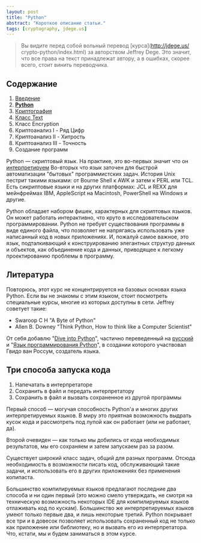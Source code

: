 ```yaml
---
layout: post
title: "Python"
abstract: "Короткое описание статьи."
tags: [cryptography, jdege.us]
---
```

> Вы видите перед собой вольный перевод [курса](http://jdege.us/
> crypto-python/index.html) за авторством Jeffrey Dege.
> Это значит, что все права на текст принадлежат автору, а в ошибках,
> скорее всего, стоит винить переводчика.

Содержание
----------

<ol>
<li><a href='/jdege'>Введение</a></li>
<li><a href='/jdege-python'><b>Python</b></a></li>
<li><a href='/jdege-cryptography'>Криптография</a></li>
<li><a href='/jdege-text'>Класс Text</a></li>
<li>Класс Encryption</li>
<li>Криптоанализ I - Ряд Цифр</li>
<li>Криптоанализ II - Хитрость</li>
<li>Криптоанализ III - Точность</li>
<li>Создание программ</li>
</ol>

Python — скриптовый язык. На практике, это во-первых значит что он [интерпретируем](
http://ru.wikipedia.org/wiki/Интерпретируемый_язык_программирования)
Во-вторых что язык заточен для быстрой автоматизации "бытовых" программистских задач. 
История Unix пестрит такими языками: от Bourne Shell к AWK и затем к PERL или TCL. 
Есть сикриптовые языки и на других платформах: JCL и REXX для мейнфреймах IBM, 
AppleScript на Macintosh, PowerShell на Windows и другие.

Python обладает набором фишек, характерных для скриптовых языков. Он может 
работать интерактивно, что круто в исследовательском программировании. 
Python не требует существования программы в виде единого файла, что позволяет 
не напрягаясь использовать уже написанный код в новых приложениях. 
И, пожалуй самое важное, это язык, подталкивающий к конструированию 
элегантных структур данных и объектов, как объединение кода и данных, 
приводящее к легкому проектированию проблемы в программу. 

Литература
----------

Повторюсь, этот курс не концентрируется на базовых основах языка Python. Если вы 
не знакомы с этим языком, стоит посмотреть специальные курсы, многие из которых 
доступны в сети. Jeffrey советует такие:

- Swaroop C H "A Byte of Python"
- Allen B. Downey "Think Python, How to think like a Computer Scientist" 

От себя добавлю "[Dive into Python](http://www.diveintopython.net/)", частично переведенный 
на [русский](http://diveinto.python.ru/toc.html) и "[Язык программирования Python](
http://www.python.ru/files/book-ods.pdf)", в создании которого участвовал Гвидо ван 
Россум, создатель языка.

Три способа запуска кода
------------------------

<ol>
<li>Напечатать в интерпретаторе</li>
<li>Сохранить в файл и передать интерпретатору</li>
<li>Сохранить в файл и вызвать сохраненное из другой программы</li>
</ol>

Первый способ — могучая способность Python'а и многих других интерпретируемых языков. 
В миру это приятная возможность выдрать кусок кода и рассмотреть под лупой как он 
работает (или не работает, да).

Второй очевиден — как только мы добились от кода необходимых результатов, мы его 
сохраняем и затем запускаем раз за разом.

Существует широкий класс задач, общий для разных программ. Отсюда необходимость в 
возможности писать код, обслуживающий такие задачи, и использовать его в других 
приложениях без применения копипаста.

Большинство компилируемых языков предлагают последние два способа и ни один первый 
(это можно смело утверждать, не смотря на техническую возможность некоторых IDE 
для компилируемых языков отлаживать код по кускам). 
Большинство же интерпретируемых языков умеют только первые два, и лишь некоторые третий.
Python покрывает все три и в довесок позволяет использовать сохраненный код не только 
как приложение или библиотеку, но и вызвать его из интерпретатора. Что, кстати, мы и 
будем заниматься в этом курсе.
